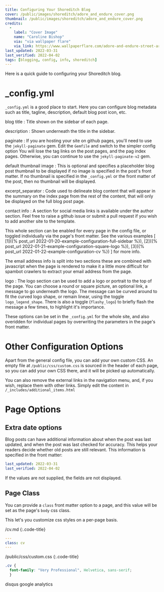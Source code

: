 ```yaml
---
title: Configuring Your Shoreditch Blog
cover: /public/images/shoreditch/adore_and_endure_cover.png
thumbnail: /public/images/shoreditch/adore_and_endure_cover.png
credits:
  -
    label: "Cover Image"
    name: "Caroline Bishop"
    via: "via wallpaper flare"
    via_link: https://www.wallpaperflare.com/adore-and-endure-street-art-captured-in-shoreditch-east-london-wallpaper-woypo
last_updated: 2022-03-31
last_verified: 2022-04-02
tags: [blogging, config, info, shoreditch]
---
```


Here is a quick guide to configuring your Shoreditch blog. <!--more-->

# _config.yml

`_config.yml` is a good place to start. Here you can configure blog
metadata such as title, tagline, description, default blog post icon, etc.

blog title
: Title shown on the sidebar of each page.

description
: Shown underneath the title in the sidebar.

paginate
: If you are hosting your site on github pages, you'll need to use the
`jekyll-paginate` gem. Edit the `Gemfile` and switch to the simpler config
option You will lose the tag links on the post pages, and the pag index pages.
Otherwise, you can continue to use the `jekyll-paginate-v2` gem.

default thumbnail image
: This is optional and specifies a placeholder blog post thumbnail to be
displayed if no image is specified in the post's front matter.
If no thumbnail is specified in the `_config.yml` or the front matter of the
post, then no thumbnail will be displayed.

excerpt_separator
: Code used to delineate blog content that will appear in the summary on the
index page from the rest of the content, that will only be displayed on the
full blog post page.

contact info
: A section for social media links is available under the author section. Feel
free to raise a github issue or submit a pull request if you wish to add another
site to the template.

  This whole section can be enabled for every page in the
config file, or toggled individually via the page's front matter.
See the various examples [
[1]({% post_url 2022-01-20-example-configuration-full-sidebar %}),
[2]({% post_url 2022-01-21-example-configuration-square-logo %}),
[3]({% post_url 2022-01-22-example-configuration-cv %})
] for more info.

  The email address info is split into two sections these are combined with
javascript when the page is rendered to make it a little more difficult for
spambot crawlers to extract your email address from the page.

logo
: The logo section can be used to add a logo or portrait to the top of the page.
You can choose a round or square picture, an optional link, a message to go
underneath the logo. The message can be curved around to fit the curved logo
shape, or remain linear, using the toggle `logo_legend_shape`. There is
also a toggle (`flashy_logo`) to briefly flash the message a few times, to
highlight it's importance.

  These options can be set in the `_config.yml` for the whole site, and also
overidden for individual pages by overwriting the parameters in the page's
front matter.

# Other Configuration Options

Apart from the general config file, you can add your own custom CSS. An empty
file at `/public/css/custom.css` is sourced in the header of each page, so
you can add your own CSS there, and it will be picked up automatically.

You can also remove the external links in the navigation menu, and, if you
wish, replace them with other links. Simply edit the content in
`/_includes/additional_items.html`

# Page Options

## Extra date options

Blog posts can have additional information about when the post was last updated,
and when the post was last checked for accuracy. This helps your readers decide
whether old posts are still relevant.
This information is specified in the front matter:
~~~ yaml
last_updated: 2022-03-31
last_verified: 2022-04-02
~~~
If the values are not supplied, the fields are not displayed.

## Page Class

You can provide a `class` front matter option to a page, and this value will
be set as the page's `body` css class.

This let's you customize css styles on a per-page basis.

/cv.md
{:.code-title}
~~~ yaml
---
class: cv
---
~~~

/public/css/custom.css
{:.code-title}
~~~ css
.cv {
  font-family: "Very Professional", Helvetica, sans-serif;
  }
~~~

disqus
google analytics

&nbsp;
